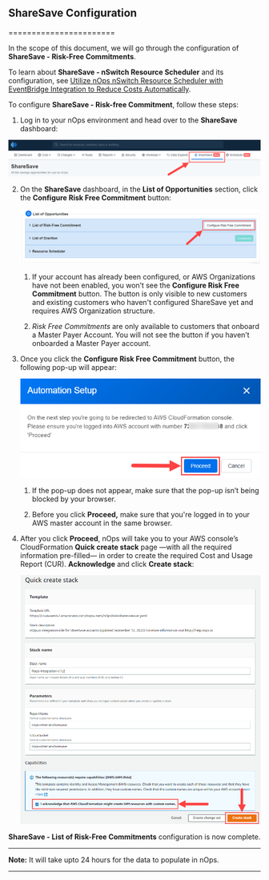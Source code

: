 ## ShareSave Configuration ##
=======================

In the scope of this document, we will go through the configuration of **ShareSave -  Risk-Free Commitments**.

To learn about **ShareSave - nSwitch Resource Scheduler** and its configuration, see [Utilize nOps nSwitch Resource Scheduler with EventBridge Integration to Reduce Costs Automatically](solutions-using-eventbridge-with-nswitch.html).

To configure **ShareSave - Risk-free Commitment**, follow these steps:

1.  Log in to your nOps environment and head over to the **ShareSave** dashboard:
    
 ![](/tmpimg/sharesave-menu.png)
    
2.  On the **ShareSave** dashboard, in the **List of Opportunities** section, click the **Configure Risk Free Commitment** button:
    
    ![](/tmpimg/configure-rfcm.png)
    
    1.  If your account has already been configured, or AWS Organizations have not been enabled, you won’t see the **Configure Risk Free Commitment** button. The button is only visible to new customers and existing customers who haven't configured ShareSave yet and requires AWS Organization structure.
        
    2.  _Risk Free Commitments_ are only available to customers that onboard a Master Payer Account. You will not see the button if you haven’t onboarded a Master Payer account.
        
    
3.  Once you click the **Configure Risk Free Commitment** button, the following pop-up will appear:
    
    ![](/tmpimg/rfcm-proceed.png)
    
    1.  If the pop-up does not appear, make sure that the pop-up isn’t being blocked by your browser.
        
    2.  Before you click **Proceed,** make sure that you're logged in to your AWS master account in the same browser.
        
    
4.  After you click **Proceed**, nOps will take you to your AWS console’s CloudFormation **Quick create stack** page —with all the required information pre-filled— in order to create the required Cost and Usage Report (CUR). **Acknowledge** and click **Create stack**:
    
    ![](/tmpimg/rfcm-stack.png)
    

**ShareSave - List of Risk-Free Commitments** configuration is now complete.

* * *

**Note:** It will take upto 24 hours for the data to populate in nOps.

* * *
